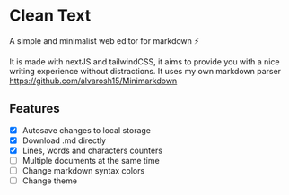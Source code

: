 # Clean Text

A simple and minimalist web editor for markdown ⚡

It is made with nextJS and tailwindCSS, it aims to provide you with a nice writing experience without distractions. It uses my own markdown parser https://github.com/alvarosh15/Minimarkdown

## Features
- [x]  Autosave changes to local storage
- [x]  Download .md directly
- [x]  Lines, words and characters counters
- [ ]  Multiple documents at the same time
- [ ]  Change markdown syntax colors
- [ ]  Change theme
